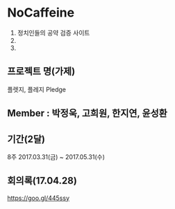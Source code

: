 # NoCaffeine
1. 정치인들의 공약 검증 사이트
2.
3.  

## 프로젝트 명(가제)
플렛지, 플레지
Pledge

## Member : 박정욱, 고희원, 한지연, 윤성환 



## 기간(2달) 
8주 2017.03.31(금) ~ 2017.05.31(수)

## 회의록(17.04.28)
https://goo.gl/445ssy

